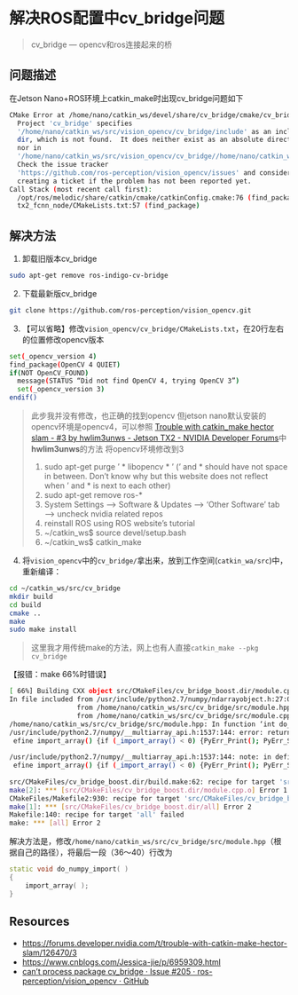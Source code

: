 # 解决ROS配置中cv_bridge问题

> cv_bridge — opencv和ros连接起来的桥

## 问题描述
在Jetson Nano+ROS环境上catkin_make时出现cv_bridge问题如下
```bash
CMake Error at /home/nano/catkin_ws/devel/share/cv_bridge/cmake/cv_bridgeConfig.cmake:113 (message):
  Project 'cv_bridge' specifies
  '/home/nano/catkin_ws/src/vision_opencv/cv_bridge/include' as an include
  dir, which is not found.  It does neither exist as an absolute directory
  nor in
  '/home/nano/catkin_ws/src/vision_opencv/cv_bridge//home/nano/catkin_ws/src/vision_opencv/cv_bridge/include'.
  Check the issue tracker
  'https://github.com/ros-perception/vision_opencv/issues' and consider
  creating a ticket if the problem has not been reported yet.
Call Stack (most recent call first):
  /opt/ros/melodic/share/catkin/cmake/catkinConfig.cmake:76 (find_package)
  tx2_fcnn_node/CMakeLists.txt:57 (find_package)
```

## 解决方法
1. 卸载旧版本cv_bridge
```bash
sudo apt-get remove ros-indigo-cv-bridge
```
2. 下载最新版cv_bridge
```bash
git clone https://github.com/ros-perception/vision_opencv.git
```
3. 【可以省略】修改`vision_opencv/cv_bridge/CMakeLists.txt`，在20行左右的位置修改opencv版本
```bash
set(_opencv_version 4)
find_package(OpenCV 4 QUIET)
if(NOT OpenCV_FOUND)
  message(STATUS “Did not find OpenCV 4, trying OpenCV 3”)
  set(_opencv_version 3)
endif()
```
> 此步我并没有修改，也正确的找到opencv
> 但jetson nano默认安装的opencv环境是opencv4，可以参照 [Trouble with catkin_make hector slam - #3 by hwlim3unws - Jetson TX2 - NVIDIA Developer Forums](https://forums.developer.nvidia.com/t/trouble-with-catkin-make-hector-slam/126470/3)中**hwlim3unws**的方法 将opencv环境修改到3
> 1. sudo apt-get purge ’ * libopencv * ’ (’ and * should have not space in between. Don’t know why but this website does not reflect when ’ and * is next to each other)
> 2. sudo apt-get remove ros-*
> 3. System Settings —> Software & Updates —> ‘Other Software’ tab —> uncheck nvidia related repos
> 4. reinstall ROS using ROS website’s tutorial
> 5. ~/catkin_ws$ source devel/setup.bash
> 6. ~/catkin_ws$ catkin_make

4. 将`vision_opencv`中的`cv_bridge/`拿出来，放到工作空间(`catkin_wa/src`)中，重新编译：
```bash
cd ~/catkin_ws/src/cv_bridge
mkdir build
cd build
cmake ..
make
sudo make install
```
> 这里我才用传统make的方法，网上也有人直接`catkin_make --pkg cv_bridge`

【报错：make 66%时错误】
```bash
[ 66%] Building CXX object src/CMakeFiles/cv_bridge_boost.dir/module.cpp.o
In file included from /usr/include/python2.7/numpy/ndarrayobject.h:27:0,
                 from /home/nano/catkin_ws/src/cv_bridge/src/module.hpp:26,
                 from /home/nano/catkin_ws/src/cv_bridge/src/module.cpp:35:
/home/nano/catkin_ws/src/cv_bridge/src/module.hpp: In function ‘int do_numpy_import()’:
/usr/include/python2.7/numpy/__multiarray_api.h:1537:144: error: return-statement with no value, in function returning ‘int’ [-fpermissive]
 efine import_array() {if (_import_array() < 0) {PyErr_Print(); PyErr_SetString(PyExc_ImportError, "numpy.core.multiarray failed to import"); return NUMPY_IMPORT_ARRAY_RETVAL; } }
                                                                                                                                              ^
/usr/include/python2.7/numpy/__multiarray_api.h:1537:144: note: in definition of macro ‘import_array’
 efine import_array() {if (_import_array() < 0) {PyErr_Print(); PyErr_SetString(PyExc_ImportError, "numpy.core.multiarray failed to import"); return NUMPY_IMPORT_ARRAY_RETVAL; } }
                                                                                                                                              ^~~~~~
src/CMakeFiles/cv_bridge_boost.dir/build.make:62: recipe for target 'src/CMakeFiles/cv_bridge_boost.dir/module.cpp.o' failed
make[2]: *** [src/CMakeFiles/cv_bridge_boost.dir/module.cpp.o] Error 1
CMakeFiles/Makefile2:930: recipe for target 'src/CMakeFiles/cv_bridge_boost.dir/all' failed
make[1]: *** [src/CMakeFiles/cv_bridge_boost.dir/all] Error 2
Makefile:140: recipe for target 'all' failed
make: *** [all] Error 2
```
解决方法是，修改`/home/nano/catkin_ws/src/cv_bridge/src/module.hpp`（根据自己的路径），将最后一段（36～40）行改为
```cpp
static void do_numpy_import( )
{
	import_array( );
}
```

## Resources
- https://forums.developer.nvidia.com/t/trouble-with-catkin-make-hector-slam/126470/3
- https://www.cnblogs.com/Jessica-jie/p/6959309.html
- [can’t process package cv_bridge · Issue #205 · ros-perception/vision_opencv · GitHub](https://github.com/ros-perception/vision_opencv/issues/205)